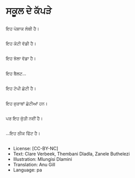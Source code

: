 # ਸਕੂਲ ਦੇ ਕੱਪੜੇ

##
ਇਹ ਪੋਸ਼ਾਕ ਲੰਬੀ ਹੈ।

##
ਇਹ ਕੋਟੀ ਵੱਡੀ ਹੈ।

##
ਇਹ ਝੋਲਾ ਵੱਡਾ ਹੈ।

##
ਇਹ ਬੈਲਟ…


##
ਇਹ ਟੋਪੀ ਛੋਟੀ ਹੈ।

##
ਇਹ ਜੁਰਾਬਾਂ ਛੋਟੀਆਂ ਹਨ।

##
ਪਰ ਇਹ ਜੁੱਤੀ ਨਵੀਂ ਹੈ।

##
…ਇਹ ਠੀਕ ਫਿੱਟ ਹੈ।

##
* License: [CC-BY-NC]
* Text: Clare Verbeek, Thembani Dladla, Zanele Buthelezi
* Illustration: Mlungisi Dlamini
* Translation: Anu Gill
* Language: pa
